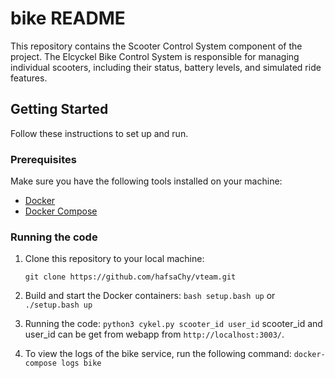 # bike README

This repository contains the Scooter Control System component of the project. The Elcyckel Bike Control System is responsible for managing individual scooters, including their status, battery levels, and simulated ride features.

## Getting Started

Follow these instructions to set up and run.

### Prerequisites

Make sure you have the following tools installed on your machine:

- [Docker](https://www.docker.com/)
- [Docker Compose](https://docs.docker.com/compose/)

### Running the code

1. Clone this repository to your local machine:

   ```git clone https://github.com/hafsaChy/vteam.git```

2. Build and start the Docker containers:
```bash setup.bash up```
or 
```./setup.bash up```

3. Running the code:
```python3 cykel.py scooter_id user_id```
scooter_id and user_id can be get from webapp from ```http://localhost:3003/```.

4. To view the logs of the bike service, run the following command:
```docker-compose logs bike```